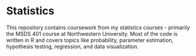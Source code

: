 # Statistics
This repository contains coursework from my statistics courses - primarily the MSDS 401 course at Northwestern University.
Most of the code is written in R and covers topics like probability, parameter estimation, hypothesis testing, regression, and data visualization.
